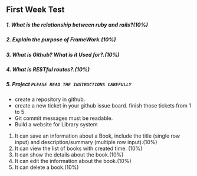 ## First Week Test

##### 1. What is the relationship between ruby and rails?(10%)
##### 2. Explain the purpose of FrameWork.(10%)
##### 3. What is Github? What is it Used for?.(10%)
##### 4. What is RESTful routes?.(10%) 
##### 5. Project `PLEASE READ THE INSTRUCTIONS CAREFULLY`
- create a repository in github.
- create a new ticket in your github issue board. finish those tickets from 1 to 5
- Git commit messages must be readable.
- Build a website for Library system

1. It can save an information about a Book, include the title (single row input) and 
description/summary (multiple row input).(10%)
2. It can view the list of books with created time. (10%)
3. It can show the details about the book.(10%)
4. It can edit the information about the book.(10%)
5. It can delete a book.(10%)
